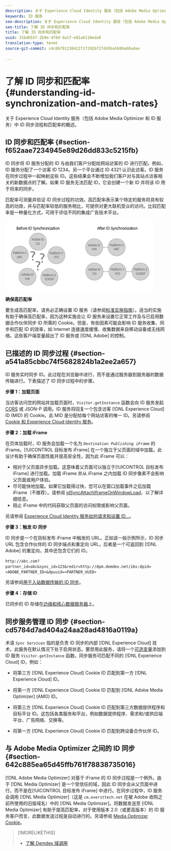 ```yaml
---
description: 关于 Experience Cloud Identity 服务（包括 Adobe Media Optimizer 和 ID 服务）中 ID 同步流程和匹配率的概述。
keywords: ID 服务
seo-description: 关于 Experience Cloud Identity 服务（包括 Adobe Media Optimizer 和 ID 服务）中 ID 同步流程和匹配率的概述。
seo-title: 了解 ID 同步和匹配率
title: 了解 ID 同步和匹配率
uuid: 31bd655f-2b9e-4f8d-9a1f-e81a6110eda8
translation-type: tm+mt
source-git-commit: c4c0b791230422f17292b72fd45ba5689a60adae

---
```



# 了解 ID 同步和匹配率 {#understanding-id-synchronization-and-match-rates}

关于 Experience Cloud Identity 服务（包括 Adobe Media Optimizer 和 ID 服务）中 ID 同步流程和匹配率的概述。

## ID 同步和匹配率 {#section-f652aae7234945e89d26dd833c5215fb}

ID 同步将 ID 服务分配的 ID 与由我们客户分配给网站访客的 ID 进行匹配。例如，ID 服务分配了一个访客 ID 1234。另一个平台通过 ID 4321 认识此访客。ID 服务在同步过程中一起映射这些 ID。这些结果会不断增加我们客户对与其站点访客相关的新数据点的了解。如果 ID 服务无法匹配 ID，它会创建一个新 ID 并将该 ID 用于将来的同步。

匹配率可测量并验证 ID 同步过程的功效。高匹配率表示某个特定的服务将具有较高的功效，并与匹配率较低的服务相比，可提供对更大联机受众的访问。比较匹配率是一种量化方式，可用于评估不同的集成广告技术平台。

![](assets/idsync2.png)

**确保高匹配率**

要生成高匹配率，请务必正确设置 ID 服务（请参阅[标准实施指南](../implementation-guides/standard.md#concept-89cd0199a9634fc48644f2d61e3d2445)）。适当的实施有助于确保高匹配率，因为这种实施会让 ID 服务来设置它正常工作及与已启用数据合作伙伴同步 ID 所需的 Cookie。但是，有些因素可能会影响 ID 服务收集、同步和匹配 ID 的效率，如 Internet 连接速度缓慢、收集数据来自移动设备或无线网络。这些客户端变量超出了 ID 服务或 [!DNL Adobe] 的控制。

## 已描述的 ID 同步过程 {#section-a541a85cbbc74f5682824b1a2ee2a657}

ID 服务实时同步 ID。此过程在浏览器中进行，而不是通过服务器到服务器的数据传输进行。下表描述了 ID 同步过程中的步骤。

**步骤 1：加载页面**

当访客访问您的网站并加载页面时，`Visitor.getInstance` 函数会向 ID 服务发起 [CORS](../reference/cors.md#concept-6c280446990d46d88ba9da15d2dcc758) 或 JSON-P 调用。ID 服务将回复一个包含访客 [!DNL Experience Cloud] ID (MID) 的 Cookie。此 MID 是分配给每个网站访客的唯一 ID。另请参阅 [Cookie 和 Experience Cloud Identity 服务](../introduction/cookies.md)。

**步骤 2：加载 iFrame**

在页体加载时，ID 服务会加载一个名为 *`Destination Publishing iFrame`* 的 iFrame。[!UICONTROL 目标发布 iFrame] 在一个独立于父页面的域中加载。此设计有助于确保页面性能并提高安全性，因为此 iFrame 可以：

* 相对于父页面异步加载。这意味着父页面可以独立于[!UICONTROL 目标发布 iFrame] 进行加载。加载 iFrame 并从 iFrame 之内加载 ID 同步像素不会影响父页面或用户体验。
* 尽可能快地加载。如果它加载得过快，您可以在窗口加载事件之后加载 iFrame（不推荐）。请参阅 [idSyncAttachIframeOnWindowLoad](../library/function-vars/idsyncattachiframeonwindowload.md#reference-b86b7112e0814a4c82c4e24c158508f4)，以了解详细信息。
* 阻止 iFrame 中的代码获取父页面的访问权限或影响父页面。

另请参阅 [Experience Cloud Identity 服务如何请求和设置 ID...](../introduction/id-request.md#concept-2caacebb1d244402816760e9b8bcef6a)。

**步骤 3：触发 ID 同步**

ID 同步是一个在目标发布 iFrame 中触发的 URL。正如该一般示例所示，ID 同步 URL 包含合作伙伴的 ID 同步端点和重定向 URL，后者是一个可返回到 [!DNL Adobe] 的重定向，其中还包含它们的 ID。

`http://abc.com?partner_id=abc&sync_id=123&redir=http://dpm.demdex.net/ibs:dpid=<ADOBE_PARTNER_ID>&dpuuid=<PARTNER_UUID>`

另请参阅[用于入站数据传输的 ID 同步](https://marketing.adobe.com/resources/help/en_US/aam/c_id_sync_in.html)。

**步骤 4：存储 ID**

已同步的 ID 存储在[边缘和核心数据服务器](https://marketing.adobe.com/resources/help/en_US/aam/c_compedge.html)上。

## 同步服务管理 ID 同步 {#section-cd5784d7ad404a24aa28ad4816a0119a}

术语 *`Sync Services`* 指的是负责 ID 同步的内部 [!DNL Experience Cloud] 技术。此服务在默认情况下处于启用状态。要禁用此服务，请将一个[可选变量](../library/function-vars/disableidsync.md#reference-589d6b489ac64eddb5a7ff758945e414)添加到 ID 服务 `Visitor.getInstance` 函数。同步服务可匹配不同的 [!DNL Experience Cloud] ID，例如：

* 将第三方 [!DNL Experience Cloud] Cookie ID 匹配到第一方 [!DNL Experience Cloud] ID。

* 将第一方 [!DNL Experience Cloud] Cookie ID 匹配到 [!DNL Adobe Media Optimizer] (AMO) ID。

* 将第三方 [!DNL Experience Cloud] Cookie ID 匹配到第三方数据提供程序和目标平台 ID。这包括各类服务和平台，例如数据提供程序、需求和/或供应端平台、广告网络、交换等。
* 将第一方 [!DNL Experience Cloud] Cookie ID 匹配到跨设备合作伙伴 ID。

## 与 Adobe Media Optimizer 之间的 ID 同步 {#section-642c885ea65d45ffb761f78838735016}

[!DNL Adobe Media Optimizer] 对基于 iFrame 的 ID 同步过程是一个例外。由于 [!DNL Media Optimizer] 是一个受信任的域，因此 ID 同步会从父页面中进行，而不是在[!UICONTROL 目标发布 iFrame] 中进行。在同步过程中，ID 服务会调用 [!DNL Media Optimizer]（这是 `cm.eversttech.net` 在被 Adobe 收购之前所使用的旧版域名）中的 [!DNL Media Optimizer]。将数据发送至 [!DNL Media Optimizer] 有助于提高匹配率，对于使用版本 2.0（或更高版本）的 ID 服务客户而言，此数据发送过程是自动进行的。另请参阅 [Media Optimizer Cookie](https://marketing.adobe.com/resources/help/en_US/whitepapers/cookies/cookies_media_optimizer.html)。

>[!MORELIKETHIS]
>
>* [了解 Demdex 域调用](https://marketing.adobe.com/resources/help/en_US/aam/demdex-calls.html)

